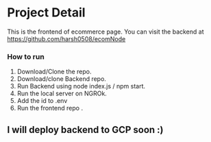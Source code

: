 # Project Detail

This is the frontend of ecommerce page.
You can visit the backend at https://github.com/harsh0508/ecomNode

### How to run

1. Download/Clone the repo.
2. Download/clone Backend repo.
3. Run Backend using node index.js / npm start.
4. Run the local server on NGROk.
5. Add the id to .env
6. Run the frontend repo .

## I will deploy backend to GCP soon :)
